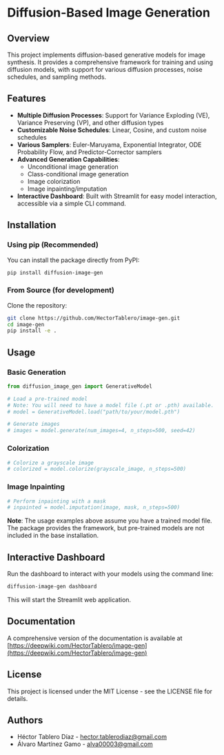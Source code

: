 # Diffusion-Based Image Generation

## Overview

This project implements diffusion-based generative models for image synthesis. It provides a comprehensive framework for training and using diffusion models, with support for various diffusion processes, noise schedules, and sampling methods.

## Features

- **Multiple Diffusion Processes**: Support for Variance Exploding (VE), Variance Preserving (VP), and other diffusion types
- **Customizable Noise Schedules**: Linear, Cosine, and custom noise schedules
- **Various Samplers**: Euler-Maruyama, Exponential Integrator, ODE Probability Flow, and Predictor-Corrector samplers
- **Advanced Generation Capabilities**:
  - Unconditional image generation
  - Class-conditional image generation
  - Image colorization
  - Image inpainting/imputation
- **Interactive Dashboard**: Built with Streamlit for easy model interaction, accessible via a simple CLI command.

## Installation

### Using pip (Recommended)

You can install the package directly from PyPI:

```bash
pip install diffusion-image-gen
```

### From Source (for development)

Clone the repository:

```bash
git clone https://github.com/HectorTablero/image-gen.git
cd image-gen
pip install -e .
```

## Usage

### Basic Generation

```python
from diffusion_image_gen import GenerativeModel

# Load a pre-trained model
# Note: You will need to have a model file (.pt or .pth) available.
# model = GenerativeModel.load("path/to/your/model.pth")

# Generate images
# images = model.generate(num_images=4, n_steps=500, seed=42)
```

### Colorization

```python
# Colorize a grayscale image
# colorized = model.colorize(grayscale_image, n_steps=500)
```

### Image Inpainting

```python
# Perform inpainting with a mask
# inpainted = model.imputation(image, mask, n_steps=500)
```
**Note**: The usage examples above assume you have a trained model file. The package provides the framework, but pre-trained models are not included in the base installation.

## Interactive Dashboard

Run the dashboard to interact with your models using the command line:

```bash
diffusion-image-gen dashboard
```
This will start the Streamlit web application.

## Documentation

A comprehensive version of the documentation is available at [https://deepwiki.com/HectorTablero/image-gen](https://deepwiki.com/HectorTablero/image-gen)

## License

This project is licensed under the MIT License - see the LICENSE file for details.

## Authors

- Héctor Tablero Díaz - [hector.tablerodiaz@gmail.com](mailto:hector.tablerodiaz@gmail.com)
- Álvaro Martínez Gamo - [alva00003@gmail.com](mailto:alva00003@gmail.com)
